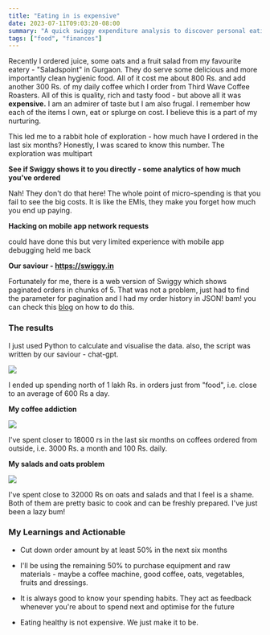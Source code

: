 ```yaml
---
title: "Eating in is expensive"
date: 2023-07-11T09:03:20-08:00
summary: "A quick swiggy expenditure analysis to discover personal eating habits"
tags: ["food", "finances"]
---
```


Recently I ordered juice, some oats and a fruit salad from my favourite eatery - "Saladspoint" in Gurgaon. They do serve some delicious and more importantly clean hygienic food. All of it cost me about 800 Rs. and add another 300 Rs. of my daily coffee which I order from Third Wave Coffee Roasters. All of this is quality, rich and tasty food - but above all it was **expensive.** I am an admirer of taste but I am also frugal. I remember how each of the items I own, eat or splurge on cost. I believe this is a part of my nurturing.

This led me to a rabbit hole of exploration - how much have I ordered in the last six months? Honestly, I was scared to know this number. The exploration was multipart

**See if Swiggy shows it to you directly - some analytics of how much you've ordered**

Nah! They don't do that here! The whole point of micro-spending is that you fail to see the big costs. It is like the EMIs, they make you forget how much you end up paying.

**Hacking on mobile app network requests**

could have done this but very limited experience with mobile app debugging held me back

**Our saviour - https://swiggy.in**

Fortunately for me, there is a web version of Swiggy which shows paginated orders in chunks of 5. That was not a problem, just had to find the parameter for pagination and I had my order history in JSON! bam! you can check this [blog](https://towardsdatascience.com/midnight-hack-episode-1-visualizing-my-swiggy-order-history-f1cce25cbff6) on how to do this.

### The results

I just used Python to calculate and visualise the data. also, the script was written by our saviour - chat-gpt.

![](/images/order-per-month-cumulative.png)

I ended up spending north of 1 lakh Rs. in orders just from "food", i.e. close to an average of 600 Rs a day.

**My coffee addiction**

![](/images/order-coffee-cumulative.png)

I've spent closer to 18000 rs in the last six months on coffees ordered from outside, i.e. 3000 Rs. a month and 100 Rs. daily.

**My salads and oats problem**

![](/images/order-salad-cumulative.png)

I've spent close to 32000 Rs on oats and salads and that I feel is a shame. Both of them are pretty basic to cook and can be freshly prepared. I've just been a lazy bum!

### My Learnings and Actionable

* Cut down order amount by at least 50% in the next six months
    
* I'll be using the remaining 50% to purchase equipment and raw materials - maybe a coffee machine, good coffee, oats, vegetables, fruits and dressings.
    
* It is always good to know your spending habits. They act as feedback whenever you're about to spend next and optimise for the future
    
* Eating healthy is not expensive. We just make it to be.